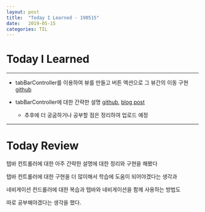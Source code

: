 ```yaml
---
layout: post
title:  "Today I Learned - 190515"
date:   2019-05-15
categories: TIL
---
```


# Today I Learned

---

- tabBarController를 이용하여 뷰를 만들고 버튼 액션으로 그 뷰간의 이동 구현 [github](https://github.com/VincentGeranium/Swift-Study/tree/master/2019-05-15-TapBarController-Study)

- tabBarController에 대한 간략한 설명 [github](https://github.com/VincentGeranium/VincentGeranium.github.io/blob/master/_posts/2019-05-15-UITabBarController.markdown), [blog post](https://vincentgeranium.github.io/ios,/swift/2019/05/15/UITabBarController.html)
    - 추후에 더 궁굼하거나 공부할 점은 정리하여 업로드 예정

---

# Today Review

탭바 컨트롤러에 대한 아주 간략한 설명에 대한 정리와 구현을 해봤다

탭바 컨트롤러에 대한 구현을 더 많이해서 학습에 도움이 되어야겠다는 생각과

네비게이션 컨드롤러에 대한 복습과 탭바와 네비게이션을 함께 사용하는 방법도

따로 공부해야겠다는 생각을 했다.
